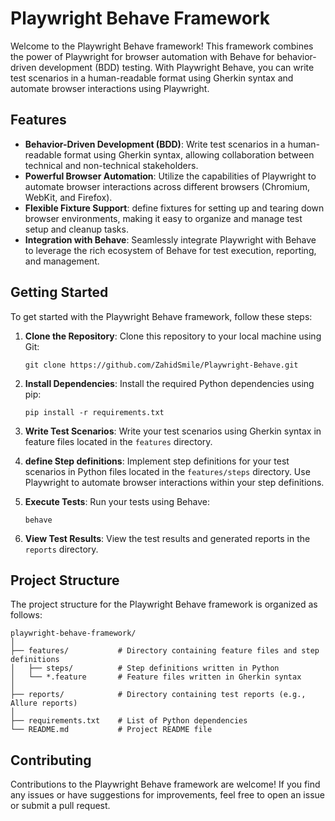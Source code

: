 # Playwright Behave Framework

Welcome to the Playwright Behave framework! This framework combines the power of Playwright for browser automation with Behave for behavior-driven development (BDD) testing. With Playwright Behave, you can write test scenarios in a human-readable format using Gherkin syntax and automate browser interactions using Playwright.

## Features

- **Behavior-Driven Development (BDD)**: Write test scenarios in a human-readable format using Gherkin syntax, allowing collaboration between technical and non-technical stakeholders.
- **Powerful Browser Automation**: Utilize the capabilities of Playwright to automate browser interactions across different browsers (Chromium, WebKit, and Firefox).
- **Flexible Fixture Support**: define fixtures for setting up and tearing down browser environments, making it easy to organize and manage test setup and cleanup tasks.
- **Integration with Behave**: Seamlessly integrate Playwright with Behave to leverage the rich ecosystem of Behave for test execution, reporting, and management.

## Getting Started

To get started with the Playwright Behave framework, follow these steps:

1. **Clone the Repository**: Clone this repository to your local machine using Git:

    ```
    git clone https://github.com/ZahidSmile/Playwright-Behave.git
    ```

2. **Install Dependencies**: Install the required Python dependencies using pip:

    ```
    pip install -r requirements.txt
    ```

3. **Write Test Scenarios**: Write your test scenarios using Gherkin syntax in feature files located in the `features` directory.

4. **define Step definitions**: Implement step definitions for your test scenarios in Python files located in the `features/steps` directory. Use Playwright to automate browser interactions within your step definitions.

5. **Execute Tests**: Run your tests using Behave:

    ```
    behave
    ```

6. **View Test Results**: View the test results and generated reports in the `reports` directory.

## Project Structure

The project structure for the Playwright Behave framework is organized as follows:

```
playwright-behave-framework/
│
├── features/           # Directory containing feature files and step definitions
│   ├── steps/          # Step definitions written in Python
│   └── *.feature       # Feature files written in Gherkin syntax
│
├── reports/            # Directory containing test reports (e.g., Allure reports)
│
├── requirements.txt    # List of Python dependencies
└── README.md           # Project README file
```

## Contributing

Contributions to the Playwright Behave framework are welcome! If you find any issues or have suggestions for improvements, feel free to open an issue or submit a pull request.
